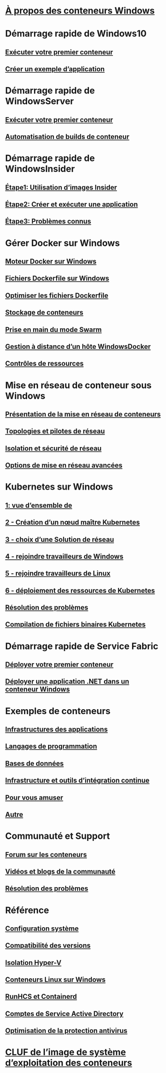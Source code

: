 # [À propos des conteneurs Windows](about/index.md)

# Démarrage rapide de Windows10
## [Exécuter votre premier conteneur](quick-start/quick-start-windows-10.md)
## [Créer un exemple d’application](quick-start/building-sample-app.md)

# Démarrage rapide de WindowsServer
## [Exécuter votre premier conteneur](quick-start/quick-start-windows-server.md)
## [Automatisation de builds de conteneur](quick-start/quick-start-images.md)

# Démarrage rapide de WindowsInsider
## [Étape1: Utilisation d’images Insider](quick-start/Using-Insider-Container-Images.md)
## [Étape2: Créer et exécuter une application](quick-start/Nano-RS3-.NET-Core-and-PS.md)
## [Étape3: Problèmes connus](quick-start/Insider-Known-Issues.md)

# Gérer Docker sur Windows
## [Moteur Docker sur Windows](manage-docker/configure-docker-daemon.md)
## [Fichiers Dockerfile sur Windows](manage-docker/manage-windows-dockerfile.md)
## [Optimiser les fichiers Dockerfile](manage-docker/optimize-windows-dockerfile.md)
## [Stockage de conteneurs](manage-containers/container-storage.md)
## [Prise en main du mode Swarm](manage-containers/swarm-mode.md)
## [Gestion à distance d’un hôte WindowsDocker](management/manage_remotehost.md)
## [Contrôles de ressources](manage-containers/resource-controls.md)

# Mise en réseau de conteneur sous Windows
## [Présentation de la mise en réseau de conteneurs](container-networking/architecture.md)
## [Topologies et pilotes de réseau](container-networking/network-drivers-topologies.md)
## [Isolation et sécurité de réseau](container-networking/network-isolation-security.md)
## [Options de mise en réseau avancées](container-networking/advanced.md)

# Kubernetes sur Windows 
## [1: vue d’ensemble de](kubernetes/getting-started-kubernetes-windows.md)
## [2 - Création d’un nœud maître Kubernetes](kubernetes/creating-a-linux-master.md)
## [3 - choix d’une Solution de réseau](kubernetes/network-topologies.md)
## [4 - rejoindre travailleurs de Windows](kubernetes/joining-windows-workers.md)
## [5 - rejoindre travailleurs de Linux](kubernetes/joining-linux-workers.md)
## [6 - déploiement des ressources de Kubernetes](kubernetes/deploying-resources.md)
## [Résolution des problèmes](kubernetes/common-problems.md)
## [Compilation de fichiers binaires Kubernetes](kubernetes/compiling-kubernetes-binaries.md)

# Démarrage rapide de Service Fabric
## [Déployer votre premier conteneur](/azure/service-fabric/service-fabric-quickstart-containers)
## [Déployer une application .NET dans un conteneur Windows](/azure/service-fabric/service-fabric-host-app-in-a-container) 

# Exemples de conteneurs
## [Infrastructures des applications](samples.md#Application-Frameworks)
## [Langages de programmation](samples.md#Programing-Languages)
## [Bases de données](samples.md#Databases)
## [Infrastructure et outils d’intégration continue](samples.md#Infrastructure-and-CI-Tools)
## [Pour vous amuser](samples.md#Just-for-Fun)
## [Autre](samples.md#Other)


# Communauté et Support
## [Forum sur les conteneurs](https://social.msdn.microsoft.com/Forums/en-US/home?forum=windowscontainers)
## [Vidéos et blogs de la communauté](communitylinks.md)
## [Résolution des problèmes](troubleshooting.md)

# Référence
## [Configuration système](deploy-containers/system-requirements.md)
## [Compatibilité des versions](deploy-containers/version-compatibility.md)
## [Isolation Hyper-V](manage-containers/hyperv-container.md)
## [Conteneurs Linux sur Windows](deploy-containers/linux-containers.md)
## [RunHCS et Containerd](deploy-containers/containerd.md)
## [Comptes de Service Active Directory](manage-containers/manage-serviceaccounts.md)
## [Optimisation de la protection antivirus](https://msdn.microsoft.com/en-us/windows/hardware/drivers/ifs/anti-virus-optimization-for-windows-containers)

# [CLUF de l’image de système d’exploitation des conteneurs](Images_EULA.md)
